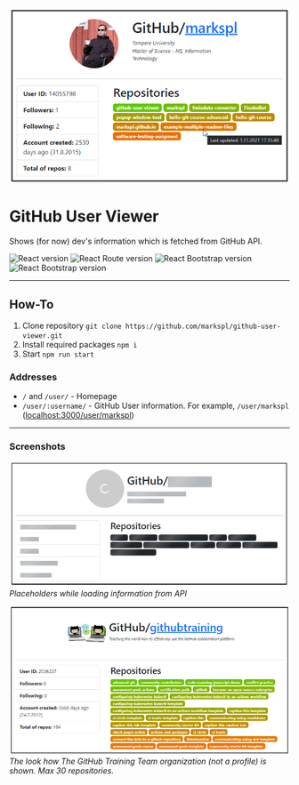 ![Screenshot](img/screenshot.png)

# GitHub User Viewer

Shows (for now) dev's information which is fetched from GitHub API.

![React version](https://img.shields.io/github/package-json/dependency-version/markspl/github-user-viewer/react?logo=react) ![React Route version](https://img.shields.io/github/package-json/dependency-version/markspl/github-user-viewer/react-router-dom?logo=react) ![React Bootstrap version](https://img.shields.io/github/package-json/dependency-version/markspl/github-user-viewer/bootstrap?logo=bootstrap) ![React Bootstrap version](https://img.shields.io/github/package-json/dependency-version/markspl/github-user-viewer/react-bootstrap?logo=bootstrap)

- - -

## How-To

1. Clone repository `git clone https://github.com/markspl/github-user-viewer.git`
2. Install required packages `npm i`
3. Start `npm run start`

### Addresses

- `/` and `/user/` - Homepage
- `/user/:username/` - GitHub User information. For example, `/user/markspl` ([localhost:3000/user/markspl](http://localhost:3000/user/markspl))

- - -

### Screenshots

![Screenshot while loading](img/loading.png)
*Placeholders while loading information from API*

![GitHub/githubtraining](img/githubtraining.png)
*The look how The GitHub Training Team organization (not a profile) is shown. Max 30 repositories.*